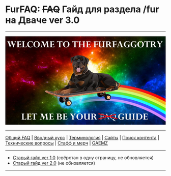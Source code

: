 # FurFAQ: ~~FAQ~~ Гайд для раздела /fur на Дваче ver 3.0

---

![Welcome](img/banner_small.jpg)

---

[Общий FAQ](ver%202.0/part0.md) | [Вводный курс](ver%202.0/part1.md) | [Терминология](ver%202.0/part2.md) | [Сайты](ver%202.0/part3.md) | [Поиск контента](ver%202.0/part4.md) | [Технические вопросы](ver%202.0/part5.md) | [Стафф и мерч](ver%202.0/part6.md) | [GAEMZ](ver%202.0/part7.md)

---

* [Старый гайд ver 1.0](ver%201.0/README.md) (свёрстан в одну страницу, не обновляется)
* [Старый гайд ver 2.0](ver%202.0/README.md) (не обновляется)

---

